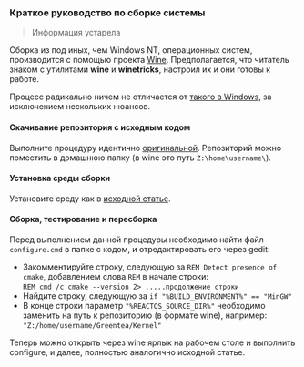### Краткое руководство по сборке системы

> Информация устарела

Сборка из под иных, чем Windows NT, операционных систем, производится с помощью проекта [Wine](https://www.winehq.org).
Предполагается, что читатель знаком с утилитами **wine** и **winetricks**, настроил их и они готовы к работе.

Процесс радикально ничем не отличается от
[такого в Windows](Build-Native.md),
за исключением нескольких нюансов.

#### Скачивание репозитория с исходным кодом

Выполните процедуру идентично [оригинальной](Build-Native.md).
Репозиторий можно поместить в домашнюю папку (в wine это путь `Z:\home\username\`).

#### Установка среды сборки

Установите среду как в [исходной статье](Build-Native.md).

#### Сборка, тестирование и пересборка

Перед выполнением данной процедуры необходимо найти файл `configure.cmd` в папке с кодом, и отредактировать его через gedit:

* Закомментируйте строку, следующую за `REM Detect presence of cmake`, добавлением слова `REM` в начале строки:
<br/>`REM cmd /c cmake --version 2> .....продолжение строки`
* Найдите строку, следующую за `if "%BUILD_ENVIRONMENT%" == "MinGW"`
* В конце строки параметр `"%REACTOS_SOURCE_DIR%"` необходимо заменить на путь к репозиторию (в формате wine), например:
<br/>`"Z:/home/username/Greentea/Kernel"`

Теперь можно открыть через wine ярлык на рабочем столе и выполнить configure, и далее, полностью аналогично исходной статье.
